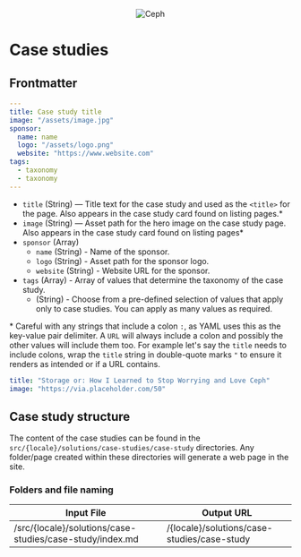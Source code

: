 <p align="center"><img src="https://i2.wp.com/ceph.io/wp-content/uploads/2016/07/Ceph_Logo_Standard_RGB_120411_fa.png?resize=322%2C148&ssl=1" alt="Ceph" /></p>

# Case studies

## Frontmatter

```yaml
---
title: Case study title
image: "/assets/image.jpg"
sponsor:
  name: name
  logo: "/assets/logo.png"
  website: "https://www.website.com"
tags:
  - taxonomy
  - taxonomy
---

```

- `title` (String) — Title text for the case study and used as the `<title>` for the page. Also appears in the case study card found on listing pages.\*
- `image` (String) — Asset path for the hero image on the case study page. Also appears in the case study card found on listing pages\*
- `sponsor` (Array)
  - `name` (String) - Name of the sponsor.
  - `logo` (String) - Asset path for the sponsor logo.
  - `website` (String) - Website URL for the sponsor.
- `tags` (Array) - Array of values that determine the taxonomy of the case study.
  - (String) - Choose from a pre-defined selection of values that apply only to case studies. You can apply as many values as required.

\* Careful with any strings that include a colon `:`, as YAML uses this as the key-value pair delimiter. A `URL` will always include a colon and possibly the other values will include them too. For example let's say the `title` needs to include colons, wrap the `title` string in double-quote marks `"` to ensure it renders as intended or if a URL contains.

```yaml
title: "Storage or: How I Learned to Stop Worrying and Love Ceph"
image: "https://via.placeholder.com/50"
```

## Case study structure

The content of the case studies can be found in the `src/{locale}/solutions/case-studies/case-study` directories. Any folder/page created within these directories will generate a web page in the site.

### Folders and file naming

| Input File                                               | Output URL                                  |
| -------------------------------------------------------- | ------------------------------------------- |
| /src/{locale}/solutions/case-studies/case-study/index.md | /{locale}/solutions/case-studies/case-study |
